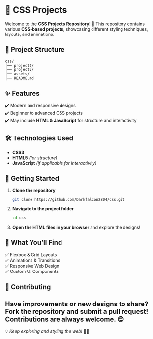 # 🎨 CSS Projects

Welcome to the **CSS Projects Repository**! 🚀 This repository contains various **CSS-based projects**, showcasing different styling techniques, layouts, and animations.

## 📁 Project Structure
```
css/
│── project1/
│── project2/
│── assets/
│── README.md
```

## ✨ Features
✔️ Modern and responsive designs  
✔️ Beginner to advanced CSS projects  
✔️ May include **HTML & JavaScript** for structure and interactivity  

## 🛠️ Technologies Used
- **CSS3**  
- **HTML5** *(for structure)*  
- **JavaScript** *(if applicable for interactivity)*  

## 🚀 Getting Started
1. **Clone the repository**  
   ```bash
   git clone https://github.com/Darkfalcon2804/css.git
   ```
2. **Navigate to the project folder**  
   ```bash
   cd css
   ```
3. **Open the HTML files in your browser** and explore the designs!

## 🎨 What You’ll Find
✅ Flexbox & Grid Layouts  
✅ Animations & Transitions  
✅ Responsive Web Design  
✅ Custom UI Components  

## 🤝 Contributing
Have improvements or new designs to share? **Fork** the repository and submit a **pull request**! Contributions are always welcome. 😊
---
💡 *Keep exploring and styling the web!* 🎨🚀
